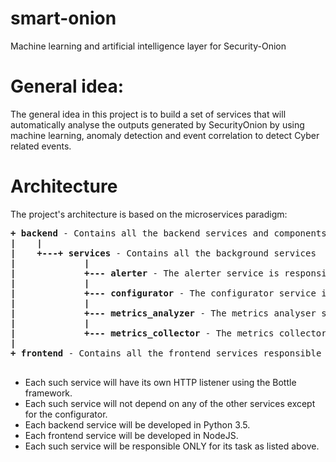 # smart-onion
Machine learning and artificial intelligence layer for Security-Onion

# General idea:
The general idea in this project is to build a set of services that will automatically analyse the outputs 
generated by SecurityOnion by using machine learning, anomaly detection and event correlation to detect Cyber
related events. 


# Architecture
The project's architecture is based on the microservices paradigm: <br />
<pre>
<b>+ backend</b> - Contains all the backend services and components
<b>|    |</b>
<b>|    +---+ services</b> - Contains all the background services
<b>|</b>             <b>|</b>
<b>|             +--- alerter</b> - The alerter service is responsible for filtering alerts and aggregating alerts and anomalies into Cyber events
<b>|</b>             <b>|</b>
<b>|             +--- configurator</b> - The configurator service is responsible of allowing the various services to get and set their config as well as configuring the scheduler of the system (Zabbix)
<b>|</b>             <b>|</b>
<b>|             +--- metrics_analyzer</b> - The metrics analyser service should use ML, deep learning, NLP as well as biologically constrained machine learning (nupic) and statistical algorithms to detect anomalies or indications of unexpected behaviour (either human or network or other) and return the probability for an anomaly in a given metric 
<b>|</b>             <b>|</b>
<b>|             +--- metrics_collector</b> - The metrics collector (a.k.a sampler) service is responsible for querying the raw data (from Security Onion's elasticsearch cluster and from helper DB instances if needed) and create metrics and also allow usage of threshold based alerts
<b>|</b>  
<b>+ frontend</b> - Contains all the frontend services responsible for the UX <br />
</pre>

+ Each such service will have its own HTTP listener using the Bottle framework.
+ Each such service will not depend on any of the other services except for the configurator.
+ Each backend service will be developed in Python 3.5.
+ Each frontend service will be developed in NodeJS.
+ Each such service will be responsible ONLY for its task as listed above. 
 
